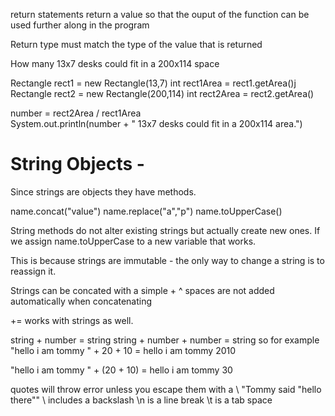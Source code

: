 return statements return a value so that the ouput of the function can be used further along in the program 

Return type must match the type of the value that is returned 

How many 13x7 desks could fit in a 200x114 space

Rectangle rect1 = new Rectangle(13,7)
int rect1Area = rect1.getArea()j
Rectangle rect2 = new Rectangle(200,114)
int rect2Area = rect2.getArea()

number = rect2Area / rect1Area  
System.out.println(number + " 13x7 desks could fit in a 200x114 area.")

# String Objects - 
Since strings are objects they have methods.

name.concat("value")
name.replace("a","p")
name.toUpperCase()

String methods do not alter existing strings but actually create new ones.
If we assign name.toUpperCase to a new variable that works.

This is because strings are immutable - the only way to change a string is to reassign it. 

Strings can be concated with a simple + 
^ spaces are not added automatically when concatenating 

+= works with strings as well.

string + number = string
string + number + number = string
so for example
"hello i am tommy " + 20 + 10 =
hello i am tommy 2010


"hello i am tommy " + (20 + 10) =
hello i am tommy 30 

quotes will throw error unless you escape them with a \ 
"Tommy said \"hello there\""
\\ includes a backslash
\n is a line break
\t is a tab space


